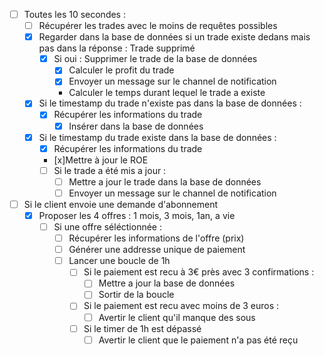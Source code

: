 - [ ] Toutes les 10 secondes :
    - [ ] Récupérer les trades avec le moins de requêtes possibles	
    - [x] Regarder dans la base de données si un trade existe dedans mais pas dans la réponse : Trade supprimé
        - [x] Si oui : Supprimer le trade de la base de données
            - [x] Calculer le profit du trade 
            - [x] Envoyer un message sur le channel de notification
            - Calculer le temps durant lequel le trade a existe
    - [x] Si le timestamp du trade n'existe pas dans la base de données :
        - [x] Récupérer les informations du trade 
            - [x] Insérer dans la base de données
    - [x] Si le timestamp du trade existe dans la base de données :
        - [x] Récupérer les informations du trade 
        - [x]Mettre à jour le ROE
        - [ ] Si le trade a été mis a jour :
            - [ ] Mettre a jour le trade dans la base de données
            - [ ] Envoyer un message sur le channel de notification

- [ ] Si le client envoie une demande d'abonnement
    -  [x] Proposer les 4 offres : 1 mois, 3 mois, 1an, a vie
        - [ ] Si une offre séléctionnée : 
            - [ ] Récupérer les informations de l'offre (prix)
            - [ ] Générer une addresse unique de paiement
            - [ ] Lancer une boucle de 1h
                - [ ] Si le paiement est recu à 3€ près avec 3 confirmations :
                    - [ ] Mettre a jour la base de données
                    - [ ] Sortir de la boucle
                - [ ] Si le paiement est recu avec moins de 3 euros :
                    - [ ] Avertir le client qu'il manque des sous
                - [ ] Si le timer de 1h est dépassé
                    - [ ] Avertir le client que le paiement n'a pas été reçu